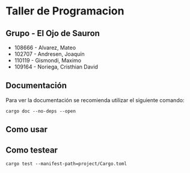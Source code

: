 # Taller de Programacion

## Grupo - El Ojo de Sauron
- 108666 - Alvarez, Mateo
- 102707 - Andresen, Joaquín
- 110119 - Gismondi, Maximo
- 109164 - Noriega, Cristhian David

## Documentación
Para ver la documentación se recomienda utilizar el siguiente comando:
```
cargo doc --no-deps --open
```

## Como usar

## Como testear
```
cargo test --manifest-path=project/Cargo.toml
```